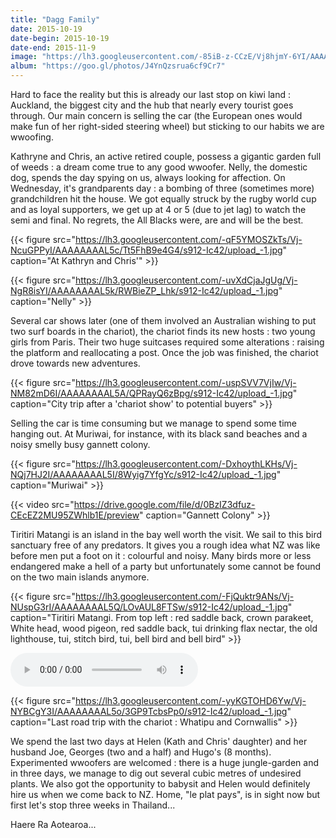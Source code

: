 ```yaml
---
title: "Dagg Family"
date: 2015-10-19
date-begin: 2015-10-19
date-end: 2015-11-9
image: "https://lh3.googleusercontent.com/-85iB-z-CCzE/Vj8hjmY-6YI/AAAAAAAALyQ/y-Ms_D70RwU/s912-Ic42/upload_-1.jpg"
album: "https://goo.gl/photos/J4YnQzsrua6cf9Cr7"
---
```


Hard to face the reality but this is already our last stop on kiwi land : Auckland, the biggest city and the hub that nearly every tourist goes through. Our main concern is selling the car (the European ones would make fun of her right-sided steering wheel) but sticking to our habits we are wwoofing.

Kathryne and Chris, an active retired couple, possess a gigantic garden full of weeds : a dream come true to any good wwoofer. Nelly, the domestic dog, spends the day spying on us, always looking for affection. On Wednesday, it's grandparents day : a bombing of three (sometimes more) grandchildren hit the house. We got equally struck by the rugby world cup and as loyal supporters, we get up at 4 or 5 (due to jet lag) to watch the semi and final. No regrets, the All Blacks were, are and will be the best.

{{< figure src="https://lh3.googleusercontent.com/-qF5YMOSZkTs/Vj-NcuGPPyI/AAAAAAAAL5c/Tt5FhB9e4G4/s912-Ic42/upload_-1.jpg" caption="At Kathryn and Chris'" >}}

{{< figure src="https://lh3.googleusercontent.com/-uvXdCjaJgUg/Vj-NgR8isYI/AAAAAAAAL5k/RWBieZP_Lhk/s912-Ic42/upload_-1.jpg" caption="Nelly" >}}

Several car shows later (one of them involved an Australian wishing to put two surf boards in the chariot), the chariot finds its new hosts : two young girls from Paris. Their two huge suitcases required some alterations : raising the platform and reallocating a post. Once the job was finished, the chariot drove towards new adventures.

{{< figure src="https://lh3.googleusercontent.com/-uspSVV7VjIw/Vj-NM82mD6I/AAAAAAAAL5A/QPRayQ6zBpg/s912-Ic42/upload_-1.jpg" caption="City trip after a 'chariot show' to potential buyers" >}}

Selling the car is time consuming but we manage to spend some time hanging out. At Muriwai, for instance, with its black sand beaches and a noisy smelly busy gannett colony.

{{< figure src="https://lh3.googleusercontent.com/-DxhoythLKHs/Vj-NQj7HJ2I/AAAAAAAAL5I/8Wyig7YfgYc/s912-Ic42/upload_-1.jpg" caption="Muriwai" >}}

{{< video src="https://drive.google.com/file/d/0BzIZ3dfuz-CEcEZ2MU95ZWhlb1E/preview" caption="Gannett Colony" >}}

Tiritiri Matangi is an island in the bay well worth the visit. We sail to this bird sanctuary free of any predators. It gives you a rough idea what NZ was like before men put a foot on it : colourful and noisy. Many birds more or less endangered make a hell of a party but unfortunately some cannot be found on the two main islands anymore.

{{< figure src="https://lh3.googleusercontent.com/-FjQuktr9ANs/Vj-NUspG3rI/AAAAAAAAL5Q/LOvAUL8FTSw/s912-Ic42/upload_-1.jpg" caption="Tiritiri Matangi. From top left : red saddle back, crown parakeet, White head, wood pigeon, red saddle back, tui drinking flax nectar, the old lighthouse, tui, stitch bird, tui, bell bird and bell bird" >}}

<audio controls> <source src="https://drive.google.com/uc?export=download&id=0BzIZ3dfuz-CEdlpUdG1KSnFFZHc" type="audio/mp3"> </audio>

{{< figure src="https://lh3.googleusercontent.com/-yyKGTOHD6Yw/Vj-NYBCgY3I/AAAAAAAAL5o/3GP9TcbsPp0/s912-Ic42/upload_-1.jpg" caption="Last road trip with the chariot : Whatipu and Cornwallis" >}}

We spend the last two days at Helen (Kath and Chris' daughter) and her husband Joe, Georges (two and a half) and Hugo's (8 months). Experimented wwoofers are welcomed : there is a huge jungle-garden and in three days, we manage to dig out several cubic metres of undesired plants. We also got the opportunity to babysit and Helen would definitely hire us when we come back to NZ. Home, "le plat pays", is in sight now but first let's stop three weeks in Thailand...

Haere Ra Aotearoa...